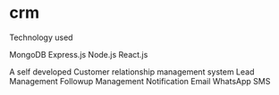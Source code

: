 # crm
Technology used

MongoDB
Express.js
Node.js
React.js

A self developed Customer relationship management system
  Lead Management
  Followup Management
  Notification
    Email
    WhatsApp
    SMS
  
    
